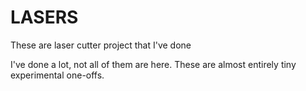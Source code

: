 LASERS
======
These are laser cutter project that I've done


I've done a lot, not all of them are here. These are almost entirely tiny experimental one-offs.
